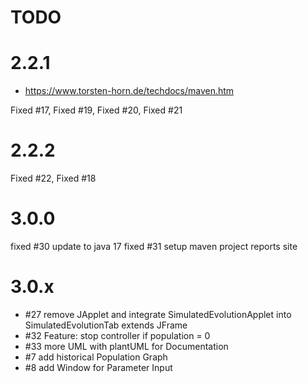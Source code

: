 # TODO

# 2.2.1
* https://www.torsten-horn.de/techdocs/maven.htm

Fixed #17, Fixed #19, Fixed #20, Fixed #21

# 2.2.2
Fixed #22, Fixed #18

# 3.0.0
fixed #30 update to java 17
fixed #31 setup maven project reports site

# 3.0.x
* #27 remove JApplet and integrate SimulatedEvolutionApplet into SimulatedEvolutionTab extends JFrame
* #32 Feature: stop controller if population = 0
* #33 more UML with plantUML for Documentation
* #7  add historical Population Graph
* #8  add Window for Parameter Input 

